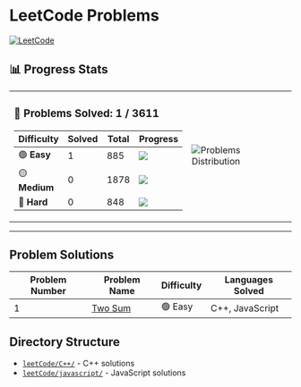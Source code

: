 # LeetCode Problems

[![LeetCode](https://img.shields.io/badge/LeetCode-ashifulalam-orange?style=for-the-badge&logo=leetcode&logoColor=white)](https://leetcode.com/ashifulalam)



## 📊 Progress Stats

<div align="center">

<table>
<tr>
<td>

### 🎯 Problems Solved: **1** / 3611

| Difficulty | Solved | Total | Progress |
|------------|--------|-------|----------|
| 🟢 **Easy** | 1 | 885 | ![](https://img.shields.io/badge/Progress-0.1%25-green) |
| 🟡 **Medium** | 0 | 1878 | ![](https://img.shields.io/badge/Progress-0%25-yellow) |
| 🔴 **Hard** | 0 | 848 | ![](https://img.shields.io/badge/Progress-0%25-red) |

</td>
<td width="300">

<img src="https://chart.googleapis.com/chart?cht=p&chs=200x200&chd=t:100&chl=100%25&chco=22c55e&chf=bg,s,ffffff00" alt="Problems Distribution">

</td>
</tr>
</table>

</div>

---

## Problem Solutions

| Problem Number | Problem Name | Difficulty | Languages Solved |
|---------------|--------------|------------|------------------|
| 1 | [Two Sum](https://leetcode.com/problems/two-sum/description/) | 🟢 Easy | C++, JavaScript |


## Directory Structure

- [`leetCode/C++/`](https://github.com/ashifulalam/problem-solving/tree/master/leetCode/C%2B%2B) - C++ solutions
- [`leetCode/javascript/`](https://github.com/ashifulalam/problem-solving/tree/master/leetCode/javascript) - JavaScript solutions

<!--
TEMPLATE FOR ADDING NEW PROBLEMS (Only visible in edit mode):

problem number: 
problem name: 
problem url: 
difficulty: easy / medium / hard
Languages Solved: C++, JavaScript

HOW TO UPDATE PIE CHART:
When you solve problems, update the mermaid pie chart with actual numbers:
Example for 1 Easy, 2 Medium, 1 Hard:
```mermaid
pie title Problems Solved by Difficulty
    "Easy" : 1
    "Medium" : 2
    "Hard" : 1
```

And update percentages:
- Easy: 25% (1/4)
- Medium: 50% (2/4)  
- Hard: 25% (1/4)

Copy the format above when you solve a new problem and paste it to update the README!
-->
